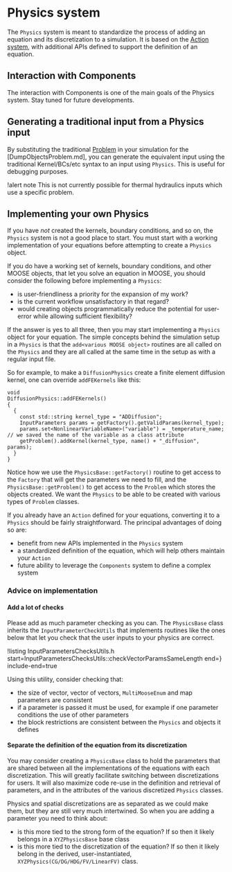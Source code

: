 # Physics system

The `Physics` system is meant to standardize the process of adding an equation and its discretization
to a simulation. It is based on the [Action system](source/actions/Action.md), with additional APIs
defined to support the definition of an equation.

## Interaction with Components

The interaction with Components is one of the main goals of the Physics system. Stay tuned for future developments.

## Generating a traditional input from a Physics input

By substituting the traditional [Problem](syntax/Problem/index.md) in your simulation for the [DumpObjectsProblem.md],
you can generate the equivalent input using the traditional Kernel/BCs/etc syntax to an input using `Physics`.
This is useful for debugging purposes.

!alert note
This is not currently possible for thermal hydraulics inputs which use a specific problem.

## Implementing your own Physics

If you have *not* created the kernels, boundary conditions, and so on, the `Physics` system is not a good place
to start. You must start with a working implementation of your equations before attempting to create a `Physics` object.

If you do have a working set of kernels, boundary conditions, and other MOOSE objects, that let you solve an equation in MOOSE,
you should consider the following before implementing a `Physics`:

- is user-friendliness a priority for the expansion of my work?
- is the current workflow unsatisfactory in that regard?
- would creating objects programmatically reduce the potential for user-error while allowing sufficient flexibility?

If the answer is yes to all three, then you may start implementing a `Physics` object for your equation.
The simple concepts behind the simulation setup in a `Physics` is that the `add<various MOOSE object>` routines
are all called on the `Physics` and they are all called at the same time in the setup as with a regular input file.

So for example, to make a `DiffusionPhysics` create a finite element diffusion kernel, one can override `addFEKernels` like this:

```
void
DiffusionPhysics::addFEKernels()
{
  {
    const std::string kernel_type = "ADDiffusion";
    InputParameters params = getFactory().getValidParams(kernel_type);
    params.set<NonlinearVariableName>("variable") = _temperature_name;  // we saved the name of the variable as a class attribute
    getProblem().addKernel(kernel_type, name() + "_diffusion", params);
  }
}
```

Notice how we use the `PhysicsBase::getFactory()` routine to get access to the `Factory` that will get the parameters we
need to fill, and the `PhysicsBase::getProblem()` to get access to the `Problem` which stores the objects created.
We want the `Physics` to be able to be created with various types of `Problem` classes.

If you already have an `Action` defined for your equations, converting it to a `Physics` should be fairly straightforward. The principal advantages of doing so are:

- benefit from new APIs implemented in the `Physics` system
- a standardized definition of the equation, which will help others maintain your `Action`
- future ability to leverage the `Components` system to define a complex system

### Advice on implementation

#### Add a lot of checks

Please add as much parameter checking as you can. The `PhysicsBase` class inherits the `InputParameterCheckUtils` that implements
routines like the ones below that let you check that the user inputs to your physics are correct.

!listing InputParametersChecksUtils.h start=InputParametersChecksUtils<C>::checkVectorParamsSameLength end=} include-end=true

Using this utility, consider checking that:

- the size of vector, vector of vectors, `MultiMooseEnum` and map parameters are consistent
- if a parameter is passed it must be used, for example if one parameter conditions the use of other parameters
- the block restrictions are consistent between the `Physics` and objects it defines

#### Separate the definition of the equation from its discretization

You may consider creating a `PhysicsBase` class to hold the parameters that are shared between all the
implementations of the equations with each discretization. This will greatly facilitate switching between discretizations
for users. It will also maximize code re-use in the definition and retrieval of parameters, and in the attributes of the
various discretized `Physics` classes.

Physics and spatial discretizations are as separated as we could make them, but they are still very much intertwined. So
when you are adding a parameter you need to think about:

- is this more tied to the strong form of the equation? If so then it likely belongs in a `XYZPhysicsBase` base class
- is this more tied to the discretization of the equation? If so then it likely belong in the derived, user-instantiated,
  `XYZPhysics(CG/DG/HDG/FV/LinearFV)` class.

